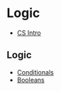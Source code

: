 # Logic

* [CS Intro](/courses/csintro)

## Logic

* [Conditionals](/courses/csintro1/logic/conditionals)
* [Booleans](/courses/csintro1/logic/booleans)